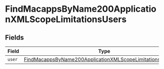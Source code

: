 # FindMacappsByName200ApplicationXMLScopeLimitationsUsers


## Fields

| Field                                                                                                                                                 | Type                                                                                                                                                  | Required                                                                                                                                              | Description                                                                                                                                           |
| ----------------------------------------------------------------------------------------------------------------------------------------------------- | ----------------------------------------------------------------------------------------------------------------------------------------------------- | ----------------------------------------------------------------------------------------------------------------------------------------------------- | ----------------------------------------------------------------------------------------------------------------------------------------------------- |
| `user`                                                                                                                                                | [FindMacappsByName200ApplicationXMLScopeLimitationsUsersUser](../../models/operations/findmacappsbyname200applicationxmlscopelimitationsusersuser.md) | :heavy_minus_sign:                                                                                                                                    | N/A                                                                                                                                                   |